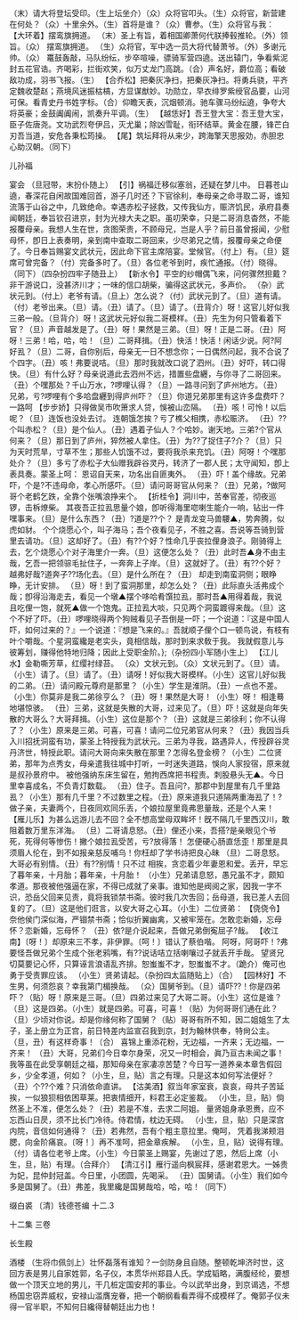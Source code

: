 <!-- { "loadSidebar": true } -->
（末）请大将登坛受印。（生上坛坐介）（众）众将官叩头。（生）众将官，新营建在何处？（众）十里余外。（生）首将是谁？（众）曹参。（生）众将官与我：
【大环着】摆鸾旗拥道。
（末）圣上有旨，着相国卿萧何代朕捧毂推轮。（外）领旨。（众）
摆鸾旗拥道。
（生）众将官，军中选一员大将代替萧爷。（外）多谢元帅。（众）
鼍鼓轰敲，马队纷纭，步卒喧噪，骠骑军营四遶。送出辕门，争看紫泥封五花官诰。齐喝彩，拦街欢笑，似万丈龙门高跳。（合）声名好，爵位高；看破敌功成，羽书飞报。（生）
【合乔松】把秦灰净扫，把秦灰净扫。将勇兵骁，平齐定魏收楚赵；燕境风迷振枯槁，方显谋猷妙。功勋立，早衣绯罗紫绶官品要，山河可保。看青史丹书姓字标。（合）仰瞻天表，沉烟顿消。驰车骤马纷纭遶，争夸大将英豪；金鼓阗阗闹，凯奏升平调。（生）
【越恁好】吾王登大宝：吾王登大宝，臣子佐唐尧。文功武烈夸伊吕，灭尤巢；除凶雪耻，衔环结草。黄金在腰，锋芒白刃吾当道，安危各秉松筠操。
【尾】筑坛拜将从来少，跨海擎天思报効，赤胆忠心助汉朝。（同下）
 
儿孙福
 
宴会
（旦冠带，末扮仆随上）
【引】祸福迁移似塞翁，还疑在梦儿中。
日暮苍山遶，春深花自闲故国难回首，游子几时还？下官徐利，奉母亲之命寻取二哥，谁知流落于山谷之中，几致绝命。幸遇赤松子拯救，又传我仙方，赈济饥民，承府县奏闻朝廷，奉旨钦召进京，封为光禄大夫之职。虽叨荣幸，只是二哥消息杳然，不能报覆母亲。我想人生在世，贪图荣贵，不顾母兄，岂是人乎？前日虽曾报闻，少慰母怀，卽日上表奏明，亲到南中查取二哥回来，少尽弟兄之情，报覆母亲之命便了。今日奉旨赐宴文武状元，因此命下官主席陪宴。堂候官。（付上）有。（旦）筵席可曾完备？（付）完备多时了。（旦）各位老爷到时，疾忙通报。（付）晓得。（同下）（四杂扮四牢子随丑上）
【新水令】平空的纱帽偶飞来，问何骤然担戴？非干游说口，没甚济川才；一味的信口胡柴，骗得这武状元，多声价。
（杂）武状元到。（付上）老爷有请。（旦上）怎么说？（付）武状元到了。（旦）道有请。（付）老爷出来。（旦）请。（丑）请了。（旦）请了。（丑背介）呀！这官儿好似我三弟一般。（旦背介）呀！这武状元好似我二哥模样。（丑）先生为何只管看着下官？（旦）声音越发是了。（丑）呀！果然是三弟。（旦）呀！正是二哥。（丑）阿呀！三弟！哈，哈，哈！（旦）二哥拜揖。（丑）快活！快活！闲话少说。阿?阿好厾？（旦）二哥，自你别后，母亲无一日不想念你；一日偶然问起，我不合说了个四字。（丑）咳！弗要说咭。（旦）那时我就改口说了泗州。（丑）好吓，转口得快。（旦）有什么好？母亲说道此去泗州不远，措置些盘纒，与你寻了二哥回来。（丑）个嘿那处？千山万水，?啰哩认得？（旦）一路寻问到了庐州地方。（丑）兄弟，亏?啰哩有个多哈盘纒到得庐州吓？（旦）你道兄弟那里有这许多盘费吓？一路呵
【步步娇】只得做吴市吹箫求人贷，悞被山峦隔。
（丑）咳！可怜！以后呢？（旦）连饭也没处去讨。
连朝饿怎挨？亏了樵父相携，赤松赈济。
（丑）??个叫赤松？（旦）是个仙人。（丑）遇着子仙人？个哈妙。谢天地。三弟?个官从何来？（旦）那日到了庐州，猝然被人拿住。（丑）为??了捉住子?介？（旦）只为天时荒旱，寸草不生；那些人饥饿不过，要将我杀来充饥。（丑）阿呀！个嘿那处介？（旦）多亏了赤松子大仙赠我辟谷灵丹，转济了一郡人民；太守闻知，卽上表具奏。蒙圣上呵：
恩诏自天来，功名出自匪夷外。
（丑）吓！盖个缘故。兄弟吓，个是?不违母命，孝心所感吓。（旦）请问哥哥官从何来？（丑）兄弟，?做阿哥个老鹤乞跌，全靠个张嘴浪挣来个。
【折桂令】洞川中，苦奉官差，彻夜巡锣，击柝燎柴。
其夜吾正拉厾思量个娘，卽听得海里唿喇生能介一响，钻出一件嘿事来。（旦）是什么东西？（丑）?道是??个？
是青龙变马兽騕▲，势奔腾，似虎如豺。
个个烧愿心个，叫子海马；吾个夜看见子，不胜之喜。吾说等吾骑到营里去请功。（旦）这却好了。（丑）有??个好？性命几乎丧拉俚身浪子。刚骑得上去，乞个烧愿心个对子海里介一奔。（旦）这便怎么处？（丑）此时吾▲身不由主哉，乞吾一把领骔毛扯住子，一奔奔上子岸。（旦）这就好了。（丑）有??个好？越弗好哉?道奔子??场化去。（旦）是什么所在？（丑）
却走到南蛮洞侧；眼睁睁，无计安排。
（旦）呀！到了蛮洞那里，却怎么处？（丑）此际直头活弗成个哉；卽得沿海走去，看见一个墩▲摆个哆哈肴馔拉厾，那时吾▲用得着哉，我说且吃俚一饱，就死▲做一个饱鬼。正拉厾大啖，只见两个洞蛮踱得来哉。（旦）这个不好了吓。（丑）啰哩晓得两个狗贼看见子吾倒是一吓；一个说道：『这是中国人吓，如何过来的？』一个说道：『想是飞来的。』吾就顺子俚个口一顿鸟说，有枝有叶个嚼哉。个星洞蛮纔是老实头，竟相信哉，那时到来求敎于我。
我就假意儿与彼筹划，赚得他特地归降；因此上受职金阶。};（杂扮四小军随小生上）
【江儿水】金勒嘶芳草，红缨衬绿苔。
（众）文状元到。（众）文状元到了。（旦）请。（小生）请了。（旦）请了。（丑）请呀！好似我大哥模样。（小生）这官儿好似我的二弟。（丑）请问殿元尊府是那里？（小生）学生是淮阴。（丑）一点也不差。（小生）你莫非是我二弟徐亨么？（丑）呀！果然是大哥！（小生）呀！
相逢蓦地堪惊骇。
（丑）三弟，这就是失散的大哥，过来见了。（旦）吓！这就是向年失散的大哥么？大哥拜揖。（小生）这位是那个？（丑）这就是三弟徐利；你不认得了？（小生）原来是三弟。可喜，可喜！请问二位兄弟官从何来？（丑）我因当兵入川招抚洞蛮有功，蒙圣上特授我为武状元。三弟为寻我，路遇异人，传授辟谷灵丹济世，特授此职。请问大哥向来失散在那里？怎得名登金榜？（小生）二位贤弟，那年为点秀女，母亲遣我往城中打听，一时迷失道路，悞向人家投宿，原来就是叔孙景府中。
被他强纳东床生留在，勉拘西席把书程责。刺股悬头无▲。今日里幸喜成名，不负青灯数载。
（丑）住子。吾且问?，那郡中到屋里有几千里路厾？（小生）那有几千里？不过数里之程。（丑）原来道我只道隔两重海厾了！?做子亲，夫妻两个，日夜同欢同乐丢，个娘拉屋里竟弗思量哉，还是个人来！
【雁儿乐】为甚么远游儿去不回？全不想高堂母双眸坏！旣不隔几千里西汉川，敢阻着数万里东洋海。
（旦）二哥请息怒。（丑）俚还小来，吾搭?是亲眼见个爷死，死得何等惨伤！撇个娘拉厾受苦，亏?放得落！
怎便硬心肠直恁歪！那里是具须眉人伦在，到不如报亲慈反哺乌！你枉却了学书诗把良心昧
（旦）二哥息怒。大哥必有别情。（丑）有??别情！只不过
相挨，贪恋着少年妻恩和爱。丢开，早忘了暮年亲，十月胎；暮年亲，十月胎！
（小生）兄弟请息怒，愚兄虽不才，颇知孝道。那夜被他强逼在家，不得已成就了亲事。谁知他是阀阅之家，因我一字不识，恐岳父回来见责，竟将我锁禁书斋。彼时我几次吿回；岳母道，我已差人去回复的了。（旦）这是他们诳言，以安大哥之心耳。（小生）二位贤弟：
【侥侥令】奈他侯门深似海，严锢禁书斋；恰似折翼幽禽，又被牢笼在。怎敢恋新婚，忘母怀？恋新婚，忘母怀？
（丑）依?是介说起来，吾做兄弟倒寃屈子?哉。
【收江南】〔呀！〕却原来三不孝，非伊罪。〔呵！〕错认了蔡伯喈。
阿呀，阿哥吓！?弗要怪吾做兄弟个生成个张老鸦嘴，有??说话咭立括喇嚷过子就丢开手哉。
望贤兄切莫要记心怀，只算诬言浪语乱齐排。恕蚩蚩不才，恕蚩蚩不才。（跪介）俺可也勇于受责罪应该。
（小生）贤弟请起。（杂扮四太监随贴上）（合）
【园林好】不生男，何须怨哀？幸我第门楣换哉。
（众）国舅爷到。（旦）请吓??！你是四弟吓？（贴）呀！原来是三哥。（旦）四弟过来见了大哥二哥。（小生）这位是谁？（旦）这是四弟。（小生）就是四弟。可喜，可喜！（贴）为何哥哥们通在此？（旦）少顷对你说。却是你缘何称了国舅？（贴）哥哥有所不知，因二姐姐生了太子，圣上册立为正宫，前日特差内监宣召我到京，封为翰林供奉，特尙公主。（旦，丑）有这样奇事！（合）
喜锦上重添花粉，无边福，一齐来；无边福，一齐来！
（丑）大哥，兄弟们今日幸尔身荣，况又一时相会，眞乃亘古未闻之事！我等虽在此受享朝廷之福，那知母亲在家凄凉苦楚？今日写一道养亲本章吿假回乡，少全孝道，何如？（小生，旦，贴）言之有理。只是这本如何写法便好？（丑）个??个难？只消依命直讲。
【沽美酒】叙当年家室衰，哀哀，母共子苦延挨，一似狼狈相依困草莱。把衷情细开，料君王必定鉴裁。
（小生，旦，贴）倘然圣上不准，便怎么处？（丑）若是不准，去求二阿姐。
量贤姐身承恩赉，应不忘西山日昃，须不比长门冷待。侍君情，枕边无碍。
（小生，旦，贴）只是深宫内院，音信如何通得？（丑）若弗然，吾有个粗主意拉里。俺呵，
凭着我涕颊泪腮，向金阶痛哀。〔呀！〕再不准呵，把金章疾解。
（小生，旦，贴）说得有理。（付）请各位老爷上席。（小生）今日蒙圣上赐宴，先谢过了恩，然后上席（小生，旦，贴）有理。（合拜介）
【清江引】雁行遥向枫宸拜，感谢君恩大。一姊贵为妃，昆仲封冠盖。今日里，小团圆，先喝采。
（丑）国舅请。（小生）我们如今多是国舅了。（丑）弗差，我里纔是国舅哉哈，哈，哈！（同下）
 

缀白裘 〔清〕钱德苍编 十二.3
 
 
十二集 
三卷
 
长生殿
 
酒楼
（生将巾佩剑上）壮怀磊落有谁知？一剑防身且自随。整顿乾坤济时世，这回方表是男儿自家姓郭，名子仪，本贯华州郑县人氏。学成韬略，满腹经纶，要想做一个顶天立地的男儿，干几桩定国安邦的事业。今以武举出身，到京谒选，不想杨国忠窃弄威权，安禄山滥膺宠眷，把一个朝纲看看弄得不成模样了。俺郭子仪未得一官半职，不知何日纔得替朝廷出力也！
